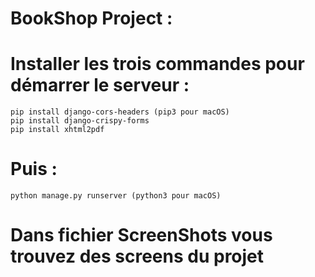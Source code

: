 
# BookShop Project :

# Installer les trois commandes pour démarrer le serveur : 
    pip install django-cors-headers (pip3 pour macOS)
    pip install django-crispy-forms
    pip install xhtml2pdf
# Puis : 
    python manage.py runserver (python3 pour macOS)

# Dans fichier ScreenShots vous trouvez des screens du projet 






